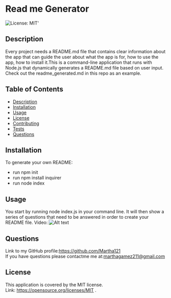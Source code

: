 # Read me Generator
  ![License: MIT](https://img.shields.io/badge/License-MIT-yellow.svg)' 
  ## Description
   Every project needs a README.md file that contains clear information about the app that can guide the user about what the app is for, how to use the app, how to install it.This is a command-line application that runs with Node.js that dynamically generates a README.md file based on user input. Check out the readme_generated.md in this repo as an example.

  ## Table of Contents
  - [Description](#description)
  - [Installation](#installation)
  - [Usage](#usage)
  - [License](#license)
  - [Contributing](#contributing)
  - [Tests](#tests)
  - [Questions](#questions)

  ## Installation
  To generate your own README:
   - run npm init
   - run npm install inquirer
   - run node index


  ## Usage
   You start by running node index.js in your command line. It will then show a series of questions that need to be answered in order to create your README file.
   Video: ![ Alt text](./images/READMEGENERATOR.gif)

  ## Questions
  Link to my GitHub profile:https://github.com/Martha121 <br/>
  If you have questions please contactme me at:marthagamez211@gmail.com

  ## License
  This application is covered by the MIT license.<br/>
  Link: https://opensource.org/licenses/MIT  . 